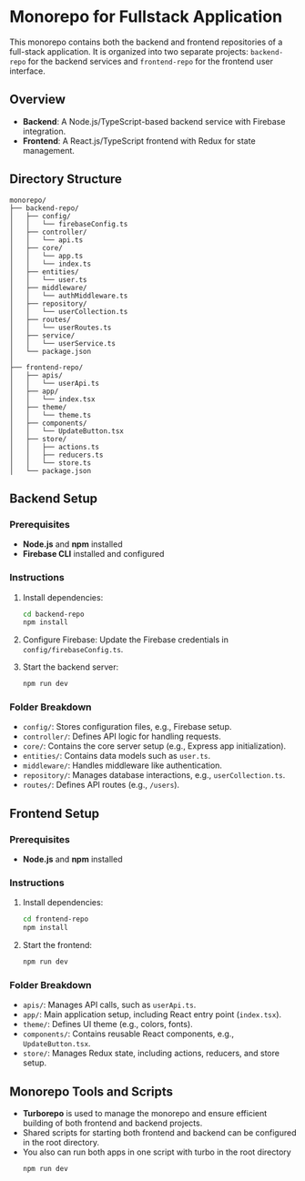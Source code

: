 # Monorepo for Fullstack Application

This monorepo contains both the backend and frontend repositories of a full-stack application. It is organized into two separate projects: `backend-repo` for the backend services and `frontend-repo` for the frontend user interface.

## Overview

- **Backend**: A Node.js/TypeScript-based backend service with Firebase integration.
- **Frontend**: A React.js/TypeScript frontend with Redux for state management.

## Directory Structure

```
monorepo/
├── backend-repo/
│   ├── config/
│   │   └── firebaseConfig.ts
│   ├── controller/
│   │   └── api.ts
│   ├── core/
│   │   └── app.ts
│   │   └── index.ts
│   ├── entities/
│   │   └── user.ts
│   ├── middleware/
│   │   └── authMiddleware.ts
│   ├── repository/
│   │   └── userCollection.ts
│   ├── routes/
│   │   └── userRoutes.ts
│   ├── service/
│   │   └── userService.ts
│   └── package.json
│
├── frontend-repo/
│   ├── apis/
│   │   └── userApi.ts
│   ├── app/
│   │   └── index.tsx
│   ├── theme/
│   │   └── theme.ts
│   ├── components/
│   │   └── UpdateButton.tsx
│   ├── store/
│   │   ├── actions.ts
│   │   ├── reducers.ts
│   │   └── store.ts
│   └── package.json
```

## Backend Setup

### Prerequisites
- **Node.js** and **npm** installed
- **Firebase CLI** installed and configured

### Instructions

1. Install dependencies:
   ```bash
   cd backend-repo
   npm install
   ```

2. Configure Firebase:
   Update the Firebase credentials in `config/firebaseConfig.ts`.

3. Start the backend server:
   ```bash
   npm run dev
   ```

### Folder Breakdown

- `config/`: Stores configuration files, e.g., Firebase setup.
- `controller/`: Defines API logic for handling requests.
- `core/`: Contains the core server setup (e.g., Express app initialization).
- `entities/`: Contains data models such as `user.ts`.
- `middleware/`: Handles middleware like authentication.
- `repository/`: Manages database interactions, e.g., `userCollection.ts`.
- `routes/`: Defines API routes (e.g., `/users`).

## Frontend Setup

### Prerequisites
- **Node.js** and **npm** installed

### Instructions

1. Install dependencies:
   ```bash
   cd frontend-repo
   npm install
   ```

2. Start the frontend:
   ```bash
   npm run dev
   ```

### Folder Breakdown

- `apis/`: Manages API calls, such as `userApi.ts`.
- `app/`: Main application setup, including React entry point (`index.tsx`).
- `theme/`: Defines UI theme (e.g., colors, fonts).
- `components/`: Contains reusable React components, e.g., `UpdateButton.tsx`.
- `store/`: Manages Redux state, including actions, reducers, and store setup.

## Monorepo Tools and Scripts

- **Turborepo** is used to manage the monorepo and ensure efficient building of both frontend and backend projects.
- Shared scripts for starting both frontend and backend can be configured in the root directory.
- You also can run both apps in one script with turbo in the root directory
    ```bash
    npm run dev
    ```
